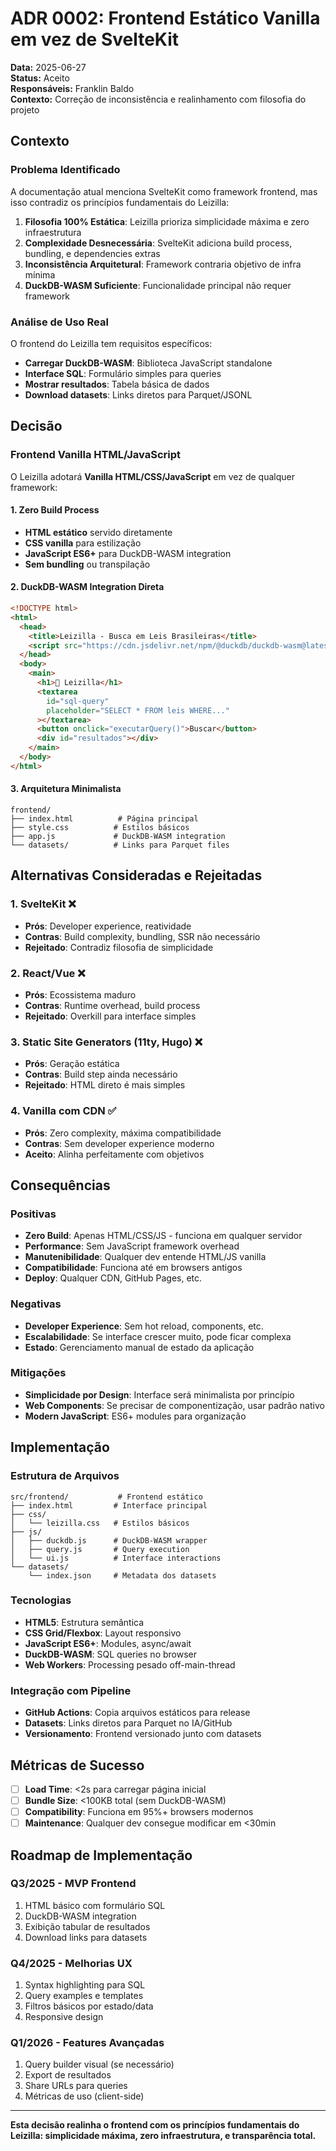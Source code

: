# ADR 0002: Frontend Estático Vanilla em vez de SvelteKit

**Data:** 2025-06-27  
**Status:** Aceito  
**Responsáveis:** Franklin Baldo  
**Contexto:** Correção de inconsistência e realinhamento com filosofia do projeto

## Contexto

### Problema Identificado

A documentação atual menciona SvelteKit como framework frontend, mas isso contradiz os princípios fundamentais do Leizilla:

1. **Filosofia 100% Estática**: Leizilla prioriza simplicidade máxima e zero infraestrutura
2. **Complexidade Desnecessária**: SvelteKit adiciona build process, bundling, e dependencies extras
3. **Inconsistência Arquitetural**: Framework contraria objetivo de infra mínima
4. **DuckDB-WASM Suficiente**: Funcionalidade principal não requer framework

### Análise de Uso Real

O frontend do Leizilla tem requisitos específicos:

- **Carregar DuckDB-WASM**: Biblioteca JavaScript standalone
- **Interface SQL**: Formulário simples para queries
- **Mostrar resultados**: Tabela básica de dados
- **Download datasets**: Links diretos para Parquet/JSONL

## Decisão

### Frontend Vanilla HTML/JavaScript

O Leizilla adotará **Vanilla HTML/CSS/JavaScript** em vez de qualquer framework:

#### **1. Zero Build Process**

- **HTML estático** servido diretamente
- **CSS vanilla** para estilização
- **JavaScript ES6+** para DuckDB-WASM integration
- **Sem bundling** ou transpilação

#### **2. DuckDB-WASM Integration Direta**

```html
<!DOCTYPE html>
<html>
  <head>
    <title>Leizilla - Busca em Leis Brasileiras</title>
    <script src="https://cdn.jsdelivr.net/npm/@duckdb/duckdb-wasm@latest"></script>
  </head>
  <body>
    <main>
      <h1>🦖 Leizilla</h1>
      <textarea
        id="sql-query"
        placeholder="SELECT * FROM leis WHERE..."
      ></textarea>
      <button onclick="executarQuery()">Buscar</button>
      <div id="resultados"></div>
    </main>
  </body>
</html>
```

#### **3. Arquitetura Minimalista**

```
frontend/
├── index.html          # Página principal
├── style.css          # Estilos básicos
├── app.js             # DuckDB-WASM integration
└── datasets/          # Links para Parquet files
```

## Alternativas Consideradas e Rejeitadas

### 1. **SvelteKit** ❌

- **Prós**: Developer experience, reatividade
- **Contras**: Build complexity, bundling, SSR não necessário
- **Rejeitado**: Contradiz filosofia de simplicidade

### 2. **React/Vue** ❌

- **Prós**: Ecossistema maduro
- **Contras**: Runtime overhead, build process
- **Rejeitado**: Overkill para interface simples

### 3. **Static Site Generators (11ty, Hugo)** ❌

- **Prós**: Geração estática
- **Contras**: Build step ainda necessário
- **Rejeitado**: HTML direto é mais simples

### 4. **Vanilla com CDN** ✅

- **Prós**: Zero complexity, máxima compatibilidade
- **Contras**: Sem developer experience moderno
- **Aceito**: Alinha perfeitamente com objetivos

## Consequências

### **Positivas**

- **Zero Build**: Apenas HTML/CSS/JS - funciona em qualquer servidor
- **Performance**: Sem JavaScript framework overhead
- **Manutenibilidade**: Qualquer dev entende HTML/JS vanilla
- **Compatibilidade**: Funciona até em browsers antigos
- **Deploy**: Qualquer CDN, GitHub Pages, etc.

### **Negativas**

- **Developer Experience**: Sem hot reload, components, etc.
- **Escalabilidade**: Se interface crescer muito, pode ficar complexa
- **Estado**: Gerenciamento manual de estado da aplicação

### **Mitigações**

- **Simplicidade por Design**: Interface será minimalista por princípio
- **Web Components**: Se precisar de componentização, usar padrão nativo
- **Modern JavaScript**: ES6+ modules para organização

## Implementação

### **Estrutura de Arquivos**

```
src/frontend/           # Frontend estático
├── index.html         # Interface principal
├── css/
│   └── leizilla.css   # Estilos básicos
├── js/
│   ├── duckdb.js      # DuckDB-WASM wrapper
│   ├── query.js       # Query execution
│   └── ui.js          # Interface interactions
└── datasets/
    └── index.json     # Metadata dos datasets
```

### **Tecnologias**

- **HTML5**: Estrutura semântica
- **CSS Grid/Flexbox**: Layout responsivo
- **JavaScript ES6+**: Modules, async/await
- **DuckDB-WASM**: SQL queries no browser
- **Web Workers**: Processing pesado off-main-thread

### **Integração com Pipeline**

- **GitHub Actions**: Copia arquivos estáticos para release
- **Datasets**: Links diretos para Parquet no IA/GitHub
- **Versionamento**: Frontend versionado junto com datasets

## Métricas de Sucesso

- [ ] **Load Time**: <2s para carregar página inicial
- [ ] **Bundle Size**: <100KB total (sem DuckDB-WASM)
- [ ] **Compatibility**: Funciona em 95%+ browsers modernos
- [ ] **Maintenance**: Qualquer dev consegue modificar em <30min

## Roadmap de Implementação

### **Q3/2025 - MVP Frontend**

1. HTML básico com formulário SQL
2. DuckDB-WASM integration
3. Exibição tabular de resultados
4. Download links para datasets

### **Q4/2025 - Melhorias UX**

1. Syntax highlighting para SQL
2. Query examples e templates
3. Filtros básicos por estado/data
4. Responsive design

### **Q1/2026 - Features Avançadas**

1. Query builder visual (se necessário)
2. Export de resultados
3. Share URLs para queries
4. Métricas de uso (client-side)

---

**Esta decisão realinha o frontend com os princípios fundamentais do Leizilla: simplicidade máxima, zero infraestrutura, e transparência total.**
